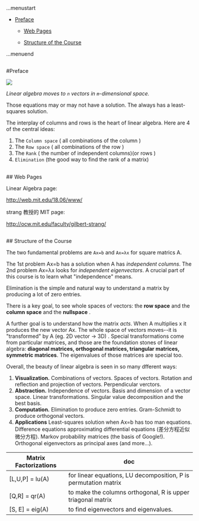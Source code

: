 ...menustart

 * [Preface](#5cf06822087ff10dec2ac74cf1e20d30)

	 * [Web Pages](#f2864cfd076d07529c709b68323c5f0a)

	 * [Structure of the Course](#651012eed3bc0d1a932a2738caba9457)


...menuend



<h2 id="5cf06822087ff10dec2ac74cf1e20d30"></h2>
#Preface

![](https://raw.githubusercontent.com/mebusy/notes/master/imgs/preface_la_vectorSpace.png)

*Linear algebra moves to `n` vectors in `m`-dimensional space.*

Those equations may or may not have a solution. The always has a least-squares solution.

The interplay of columns and rows is the heart of linear algebra. Here are 4 of the central ideas:

 1. The `Column space` ( all combinations of the column )
 2. The `Row space` ( all combinations of the row )
 3. The `Rank` ( the number of independent columns)(or rows )
 4. `Elimination` (the good way to find the rank of a matrix)

<h2 id="f2864cfd076d07529c709b68323c5f0a"></h2>
## Web Pages

Linear Algebra page:

http://web.mit.edu/18.06/www/

strang 教授的 MIT page:

http://ocw.mit.edu/faculty/gilbert-strang/
 
<h2 id="651012eed3bc0d1a932a2738caba9457"></h2>
## Structure of the Course

The two fundamental problems are `Ax=b` and `Ax=λx` for square matrics A.

The 1st problem Ax=b has a solution when A has *independent columns*. The 2nd problem Ax=λx looks for *independent eigenvectors*. A crucial part of this course is to learn what "independence" means.

Elimination is the simple and natural way to understand a matrix by producing a lot of zero entries.

There is a key goal, to see whole spaces of vectors: the **row space** and the **column space** and the **nullspace** .

A further goal is to understand how the matrix *acts*.  When A multiplies x it produces the new vector Ax. The whole space of vectors moves--it is "transformed" by A (eg. 2D vector -> 3D) .  Special transformations come from particular matrices, and those are the foundation stones of linear algebra: **diagonal matrices, orthogonal matrices, triangular matrices, symmetric matrices**. The eigenvalues of those matrices are special too.

Overall, the beauty of linear algebra is seen in so many dfferent ways:

 1. **Visualization.** Combinations of vectors. Spaces of vectors. Rotation and reflection and projection of vectors. Perpendicular verctors.
 2. **Abstraction.** Independence of vectors. Basis and dimension of a vector space. Linear transformations. Singular value decomposition and the best basis.
 3. **Computation.** Elimination to produce zero entries. Gram-Schmidt to produce orthogonal vectors.
 4. **Applications** Least-squares solution when Ax=b has too man equations. Difference equations approximating differential equations (差分方程近似微分方程). Markov probability matrices (the basis of Google!). Orthogonal eigenvectors as principal axes (and more...).


Matrix Factorizations | doc
--- | ---
[L,U,P] = lu(A)  | for linear equations, LU decomposition, P is permutation matrix
[Q,R] = qr(A) | to make the columns orthogonal, R is upper triagonal matrix
[S, E] = eig(A) | to find eigenvectors and eigenvalues.

